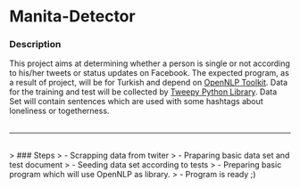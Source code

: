 # Manita-Detector

### Description

  This project aims at determining whether a person is single or not according to his/her tweets or status updates on Facebook. The expected program, as a result of project, will be for Turkish and depend on [OpenNLP Toolkit][1]. Data for the training and test will be collected by [Tweepy Python Library][2]. Data Set will contain sentences which are used with some hashtags about loneliness or togetherness.
  <br><br>
  
------------------------------------------------------------------------
  <br>
> ### Steps
> - Scrapping data from twiter
> - Praparing basic data set and test document
> - Seeding data set according to tests
> - Preparing basic program which will use OpenNLP as library.
> - Program is ready ;)


  
  
  
  
  [1]:http://opennlp.apache.org/
  [2]:http://www.tweepy.org/
